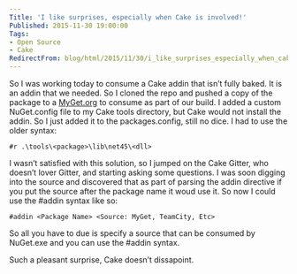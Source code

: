 ```yaml
---
Title: 'I like surprises, especially when Cake is involved!'
Published: 2015-11-30 19:00:00
Tags:
- Open Source
- Cake
RedirectFrom: blog/html/2015/11/30/i_like_surprises_especially_when_cake_is_involved
---
```


So I was working today to consume a Cake addin that isn’t fully baked. It is an addin that we needed. So I cloned the repo and pushed a copy of the package to a [MyGet.org](https://www.myget.org) to consume as part of our build. I added a custom NuGet.config file to my Cake tools directory, but Cake would not install the addin. So I just added it to the packages.config, still no dice.  I had to use the older syntax:

```
#r .\tools\<package>\lib\net45\<dll>
```

I wasn’t satisfied with this solution, so I jumped on the Cake Gitter, who doesn’t lover Gitter, and starting asking some questions. I was soon digging into the source and discovered that as part of parsing the addin directive if you put the source after the package name it woud use it. So now I could use the #addin syntax like so:

```
#addin <Package Name> <Source: MyGet, TeamCity, Etc>
```

So all you have to due is specify a source that can be consumed by NuGet.exe and you can use the #addin syntax.

Such a pleasant surprise, Cake doesn’t dissapoint.